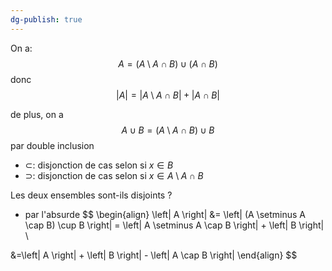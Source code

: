 ```yaml
---
dg-publish: true
---
```


On a:
$$
A = (A\setminus A \cap B) \cup (A \cap B)
$$
donc
$$
\left| A  \right| = \left| A \setminus A \cap B \right| + \left| A \cap B \right|
$$

de plus, on a
$$
A \cup B = (A \setminus A \cap B) \cup B
$$
par double inclusion
- $\subset$: disjonction de cas selon si $x \in B$
- $\supset$: disjonction de cas selon si $x \in A \setminus A \cap B$

Les deux ensembles sont-ils disjoints ?
- par l'absurde
$$
\begin{align}
\left| A \right| &= \left| (A \setminus A \cap B) \cup B \right| = \left| A \setminus A \cap B \right| + \left| B \right| \\

&=\left| A \right| + \left| B  \right| - \left| A \cap B \right|
\end{align}
$$
